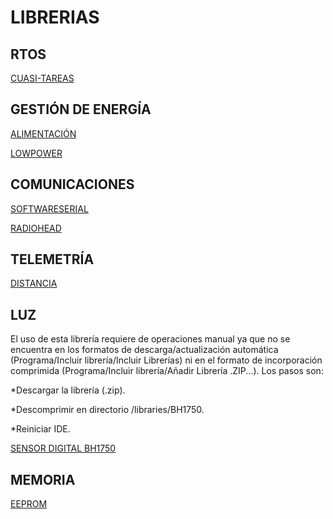 # LIBRERIAS

## RTOS

[CUASI-TAREAS](http://playground.arduino.cc/Code/SimpleTimer)

## GESTIÓN DE ENERGÍA

[ALIMENTACIÓN](https://github.com/Yveaux/Arduino_Vcc)

[LOWPOWER](https://github.com/rocketscream/Low-Power)

## COMUNICACIONES

[SOFTWARESERIAL](https://www.arduino.cc/en/Reference/SoftwareSerial)

[RADIOHEAD](http://www.airspayce.com/mikem/arduino/RadioHead/)

## TELEMETRÍA

[DISTANCIA](http://playground.arduino.cc/Code/NewPing)

## LUZ

El uso de esta librería requiere de operaciones manual ya que no se encuentra en los formatos de descarga/actualización automática (Programa/Incluir librería/Incluir Librerías) ni en el formato de incorporación comprimida (Programa/Incluir librería/Añadir Librería .ZIP...). Los pasos son:

*Descargar la librería (.zip).

*Descomprimir en directorio <arduinosketchfolder>/libraries/BH1750.

*Reiniciar IDE.

[SENSOR DIGITAL BH1750](https://github.com/claws/BH1750)

## MEMORIA

[EEPROM](https://github.com/thijse/Arduino-EEPROMEx)
